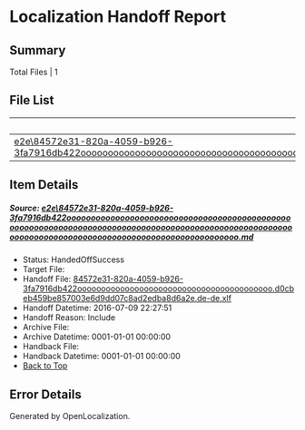 # <a name='report-top'></a> Localization Handoff Report

## Summary
 Total Files | 1

## File List
 Source File | Status | Details 
 ----------- | ------ | ------- 
 [e2e\84572e31-820a-4059-b926-3fa7916db422ooooooooooooooooooooooooooooooooooooooooooooooooooooooooooooooooooooooooooooooooooooooooooooooooooooooooooooooooooooooooooooooooooooooooooooooooooooooo.md](https://github.com/OpenLocalizationTestOrg/oltest/blob/20d49c7f3b0c82b982fe3ed94a4a40bef24b83c6/e2e/84572e31-820a-4059-b926-3fa7916db422ooooooooooooooooooooooooooooooooooooooooooooooooooooooooooooooooooooooooooooooooooooooooooooooooooooooooooooooooooooooooooooooooooooooooooooooooooooooo.md) | HandedOffSuccess | [Details](#d3eaa77f748f2d8503b8b9d76702e22b85477fed1)

## Item Details
##### <a name='d3eaa77f748f2d8503b8b9d76702e22b85477fed1'></a> Source: [e2e\84572e31-820a-4059-b926-3fa7916db422ooooooooooooooooooooooooooooooooooooooooooooooooooooooooooooooooooooooooooooooooooooooooooooooooooooooooooooooooooooooooooooooooooooooooooooooooooooooo.md](https://github.com/OpenLocalizationTestOrg/oltest/blob/20d49c7f3b0c82b982fe3ed94a4a40bef24b83c6/e2e/84572e31-820a-4059-b926-3fa7916db422ooooooooooooooooooooooooooooooooooooooooooooooooooooooooooooooooooooooooooooooooooooooooooooooooooooooooooooooooooooooooooooooooooooooooooooooooooooooo.md)
* Status: HandedOffSuccess
* Target File: 
* Handoff File: [84572e31-820a-4059-b926-3fa7916db422ooooooooooooooooooooooooooooooooooooooooo.d0cbeb459be857003e6d9dd07c8ad2edba8d6a2e.de-de.xlf](https://github.com/OpenLocalizationTestOrg/olhandoff-e2e/blob/b115bab4fe7663138969e0574c1973ed69e6b2e9/ol-handoff/OpenLocalizationTestOrg/oltest-dede-fly/ci/ht/84572e31-820a-4059-b926-3fa7916db422ooooooooooooooooooooooooooooooooooooooooo.d0cbeb459be857003e6d9dd07c8ad2edba8d6a2e.de-de.xlf)
* Handoff Datetime: 2016-07-09 22:27:51
* Handoff Reason: Include
* Archive File: 
* Archive Datetime: 0001-01-01 00:00:00
* Handback File: 
* Handback Datetime: 0001-01-01 00:00:00
* [Back to Top](#report-top)


## Error Details

Generated by OpenLocalization.
